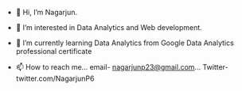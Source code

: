 - 👋 Hi, I’m Nagarjun.
- 👀 I’m interested in Data Analytics and Web development.
- 🌱 I’m currently learning Data Analytics from Google Data Analytics professional certificate

- 📫 How to reach me...
email- nagarjunp23@gmail.com...
Twitter- twitter.com/NagarjunP6

<!---
NagarjunP23/NagarjunP23 is a ✨ special ✨ repository because its `README.md` (this file) appears on your GitHub profile.
You can click the Preview link to take a look at your changes.
--->
